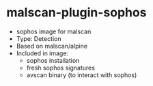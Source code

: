 # malscan-plugin-sophos
*  sophos image for malscan 
*  Type: Detection 
*  Based on malscan/alpine
*  Included in image:
   *  sophos installation
   *  fresh sophos signatures
   *  avscan binary (to interact with sophos)